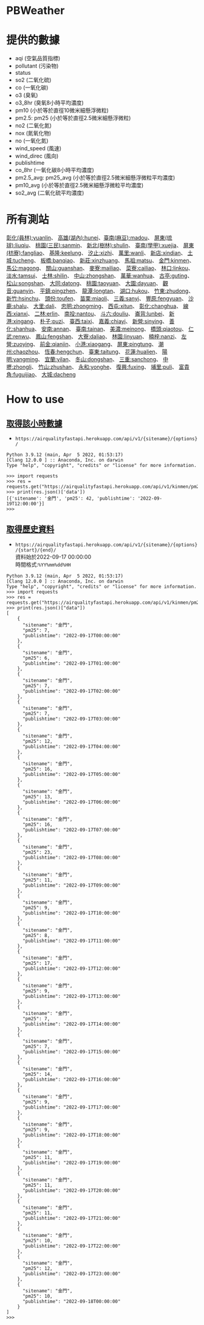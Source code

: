 # PBWeather

# 提供的數據
* aqi (空氣品質指標)
* pollutant (污染物)
* status 
* so2 (二氧化硫)
* co (一氧化碳)
* o3 (臭氧)
* o3_8hr (臭氧8小時平均濃度)
* pm10 (小於等於直徑10微米細懸浮微粒)
* pm2.5: pm25 (小於等於直徑2.5微米細懸浮微粒)
* no2 (二氧化氮)
* nox (氮氧化物)
* no (一氧化氮)
* wind_speed (風速)
* wind_direc (風向)
* publishtime
* co_8hr (一氧化碳8小時平均濃度)
* pm2.5_avg: pm25_avg (小於等於直徑2.5微米細懸浮微粒平均濃度)
* pm10_avg (小於等於直徑2.5微米細懸浮微粒平均濃度)
* so2_avg (二氧化硫平均濃度)


# 所有測站
[彰化(員林):yuanlin](https://github.com/pl3w/air_quality#%E6%8F%90%E4%BE%9B%E7%9A%84%E6%95%B8%E6%93%9A)、
[高雄(湖內):hunei]()、[臺南(麻豆):madou](https://github.com/pl3w/air_quality#%E6%8F%90%E4%BE%9B%E7%9A%84%E6%95%B8%E6%93%9A)、
[屏東(琉球):liuqiu](https://github.com/pl3w/air_quality#%E6%8F%90%E4%BE%9B%E7%9A%84%E6%95%B8%E6%93%9A)、
[桃園(三民):sanmin](https://github.com/pl3w/air_quality#%E6%8F%90%E4%BE%9B%E7%9A%84%E6%95%B8%E6%93%9A)、
[新北(樹林):shulin](https://github.com/pl3w/air_quality#%E6%8F%90%E4%BE%9B%E7%9A%84%E6%95%B8%E6%93%9A)、
[臺南(學甲):xuejia](https://github.com/pl3w/air_quality#%E6%8F%90%E4%BE%9B%E7%9A%84%E6%95%B8%E6%93%9A)、
[屏東(枋寮):fangliao](https://github.com/pl3w/air_quality#%E6%8F%90%E4%BE%9B%E7%9A%84%E6%95%B8%E6%93%9A)、
[基隆:keelung](https://github.com/pl3w/air_quality#%E6%8F%90%E4%BE%9B%E7%9A%84%E6%95%B8%E6%93%9A)、
[汐止:xizhi](https://github.com/pl3w/air_quality#%E6%8F%90%E4%BE%9B%E7%9A%84%E6%95%B8%E6%93%9A)、
[萬里:wanli](https://github.com/pl3w/air_quality#%E6%8F%90%E4%BE%9B%E7%9A%84%E6%95%B8%E6%93%9A)、
[新店:xindian](https://github.com/pl3w/air_quality#%E6%8F%90%E4%BE%9B%E7%9A%84%E6%95%B8%E6%93%9A)、
[土城:tucheng](https://github.com/pl3w/air_quality#%E6%8F%90%E4%BE%9B%E7%9A%84%E6%95%B8%E6%93%9A)、
[板橋:banqiao](https://github.com/pl3w/air_quality#%E6%8F%90%E4%BE%9B%E7%9A%84%E6%95%B8%E6%93%9A)、
[新莊:xinzhuang](https://github.com/pl3w/air_quality#%E6%8F%90%E4%BE%9B%E7%9A%84%E6%95%B8%E6%93%9A)、
[馬祖:matsu](https://github.com/pl3w/air_quality#%E6%8F%90%E4%BE%9B%E7%9A%84%E6%95%B8%E6%93%9A)、
[金門:kinmen](https://github.com/pl3w/air_quality#%E6%8F%90%E4%BE%9B%E7%9A%84%E6%95%B8%E6%93%9A)、
[馬公:magong](https://github.com/pl3w/air_quality#%E6%8F%90%E4%BE%9B%E7%9A%84%E6%95%B8%E6%93%9A)、
[關山:guanshan](https://github.com/pl3w/air_quality#%E6%8F%90%E4%BE%9B%E7%9A%84%E6%95%B8%E6%93%9A)、
[麥寮:mailiao](https://github.com/pl3w/air_quality#%E6%8F%90%E4%BE%9B%E7%9A%84%E6%95%B8%E6%93%9A)、
[菜寮:cailiao](https://github.com/pl3w/air_quality#%E6%8F%90%E4%BE%9B%E7%9A%84%E6%95%B8%E6%93%9A)、
[林口:linkou](https://github.com/pl3w/air_quality#%E6%8F%90%E4%BE%9B%E7%9A%84%E6%95%B8%E6%93%9A)、
[淡水:tamsui](https://github.com/pl3w/air_quality#%E6%8F%90%E4%BE%9B%E7%9A%84%E6%95%B8%E6%93%9A)、
[士林:shilin](https://github.com/pl3w/air_quality#%E6%8F%90%E4%BE%9B%E7%9A%84%E6%95%B8%E6%93%9A)、
[中山:zhongshan](https://github.com/pl3w/air_quality#%E6%8F%90%E4%BE%9B%E7%9A%84%E6%95%B8%E6%93%9A)、
[萬華:wanhua](https://github.com/pl3w/air_quality#%E6%8F%90%E4%BE%9B%E7%9A%84%E6%95%B8%E6%93%9A)、
[古亭:guting](https://github.com/pl3w/air_quality#%E6%8F%90%E4%BE%9B%E7%9A%84%E6%95%B8%E6%93%9A)、
[松山:songshan](https://github.com/pl3w/air_quality#%E6%8F%90%E4%BE%9B%E7%9A%84%E6%95%B8%E6%93%9A)、
[大同:datong](https://github.com/pl3w/air_quality#%E6%8F%90%E4%BE%9B%E7%9A%84%E6%95%B8%E6%93%9A)、
[桃園:taoyuan](https://github.com/pl3w/air_quality#%E6%8F%90%E4%BE%9B%E7%9A%84%E6%95%B8%E6%93%9A)、
[大園:dayuan](https://github.com/pl3w/air_quality#%E6%8F%90%E4%BE%9B%E7%9A%84%E6%95%B8%E6%93%9A)、
[觀音:guanyin](https://github.com/pl3w/air_quality#%E6%8F%90%E4%BE%9B%E7%9A%84%E6%95%B8%E6%93%9A)、
[平鎮:pingzhen](https://github.com/pl3w/air_quality#%E6%8F%90%E4%BE%9B%E7%9A%84%E6%95%B8%E6%93%9A)、
[龍潭:longtan](https://github.com/pl3w/air_quality#%E6%8F%90%E4%BE%9B%E7%9A%84%E6%95%B8%E6%93%9A)、
[湖口:hukou](https://github.com/pl3w/air_quality#%E6%8F%90%E4%BE%9B%E7%9A%84%E6%95%B8%E6%93%9A)、
[竹東:zhudong](https://github.com/pl3w/air_quality#%E6%8F%90%E4%BE%9B%E7%9A%84%E6%95%B8%E6%93%9A)、
[新竹:hsinchu](https://github.com/pl3w/air_quality#%E6%8F%90%E4%BE%9B%E7%9A%84%E6%95%B8%E6%93%9A)、
[頭份:toufen](https://github.com/pl3w/air_quality#%E6%8F%90%E4%BE%9B%E7%9A%84%E6%95%B8%E6%93%9A)、
[苗栗:miaoli](https://github.com/pl3w/air_quality#%E6%8F%90%E4%BE%9B%E7%9A%84%E6%95%B8%E6%93%9A)、
[三義:sanyi](https://github.com/pl3w/air_quality#%E6%8F%90%E4%BE%9B%E7%9A%84%E6%95%B8%E6%93%9A)、
[豐原:fengyuan](https://github.com/pl3w/air_quality#%E6%8F%90%E4%BE%9B%E7%9A%84%E6%95%B8%E6%93%9A)、
[沙鹿:shalu](https://github.com/pl3w/air_quality#%E6%8F%90%E4%BE%9B%E7%9A%84%E6%95%B8%E6%93%9A)、
[大里:dali](https://github.com/pl3w/air_quality#%E6%8F%90%E4%BE%9B%E7%9A%84%E6%95%B8%E6%93%9A)、
[忠明:zhongming](https://github.com/pl3w/air_quality#%E6%8F%90%E4%BE%9B%E7%9A%84%E6%95%B8%E6%93%9A)、
[西屯:xitun](https://github.com/pl3w/air_quality#%E6%8F%90%E4%BE%9B%E7%9A%84%E6%95%B8%E6%93%9A)、
[彰化:changhua](https://github.com/pl3w/air_quality#%E6%8F%90%E4%BE%9B%E7%9A%84%E6%95%B8%E6%93%9A)、
[線西:xianxi](https://github.com/pl3w/air_quality#%E6%8F%90%E4%BE%9B%E7%9A%84%E6%95%B8%E6%93%9A)、
[二林:erlin](https://github.com/pl3w/air_quality#%E6%8F%90%E4%BE%9B%E7%9A%84%E6%95%B8%E6%93%9A)、
[南投:nantou](https://github.com/pl3w/air_quality#%E6%8F%90%E4%BE%9B%E7%9A%84%E6%95%B8%E6%93%9A)、
[斗六:douliu](https://github.com/pl3w/air_quality#%E6%8F%90%E4%BE%9B%E7%9A%84%E6%95%B8%E6%93%9A)、
[崙背:lunbei](https://github.com/pl3w/air_quality#%E6%8F%90%E4%BE%9B%E7%9A%84%E6%95%B8%E6%93%9A)、
[新港:xingang](https://github.com/pl3w/air_quality#%E6%8F%90%E4%BE%9B%E7%9A%84%E6%95%B8%E6%93%9A)、
[朴子:puzi](https://github.com/pl3w/air_quality#%E6%8F%90%E4%BE%9B%E7%9A%84%E6%95%B8%E6%93%9A)、
[臺西:taixi](https://github.com/pl3w/air_quality#%E6%8F%90%E4%BE%9B%E7%9A%84%E6%95%B8%E6%93%9A)、
[嘉義:chiayi](https://github.com/pl3w/air_quality#%E6%8F%90%E4%BE%9B%E7%9A%84%E6%95%B8%E6%93%9A)、
[新營:sinying](https://github.com/pl3w/air_quality#%E6%8F%90%E4%BE%9B%E7%9A%84%E6%95%B8%E6%93%9A)、
[善化:shanhua](https://github.com/pl3w/air_quality#%E6%8F%90%E4%BE%9B%E7%9A%84%E6%95%B8%E6%93%9A)、
[安南:annan](https://github.com/pl3w/air_quality#%E6%8F%90%E4%BE%9B%E7%9A%84%E6%95%B8%E6%93%9A)、
[臺南:tainan](https://github.com/pl3w/air_quality#%E6%8F%90%E4%BE%9B%E7%9A%84%E6%95%B8%E6%93%9A)、
[美濃:meinong](https://github.com/pl3w/air_quality#%E6%8F%90%E4%BE%9B%E7%9A%84%E6%95%B8%E6%93%9A)、
[橋頭:qiaotou](https://github.com/pl3w/air_quality#%E6%8F%90%E4%BE%9B%E7%9A%84%E6%95%B8%E6%93%9A)、
[仁武:renwu](https://github.com/pl3w/air_quality#%E6%8F%90%E4%BE%9B%E7%9A%84%E6%95%B8%E6%93%9A)、
[鳳山:fengshan](https://github.com/pl3w/air_quality#%E6%8F%90%E4%BE%9B%E7%9A%84%E6%95%B8%E6%93%9A)、
[大寮:daliao](https://github.com/pl3w/air_quality#%E6%8F%90%E4%BE%9B%E7%9A%84%E6%95%B8%E6%93%9A)、
[林園:linyuan](https://github.com/pl3w/air_quality#%E6%8F%90%E4%BE%9B%E7%9A%84%E6%95%B8%E6%93%9A)、
[楠梓:nanzi](https://github.com/pl3w/air_quality#%E6%8F%90%E4%BE%9B%E7%9A%84%E6%95%B8%E6%93%9A)、
[左營:zuoying](https://github.com/pl3w/air_quality#%E6%8F%90%E4%BE%9B%E7%9A%84%E6%95%B8%E6%93%9A)、
[前金:qianjin](https://github.com/pl3w/air_quality#%E6%8F%90%E4%BE%9B%E7%9A%84%E6%95%B8%E6%93%9A)、
[小港:xiaogang](https://github.com/pl3w/air_quality#%E6%8F%90%E4%BE%9B%E7%9A%84%E6%95%B8%E6%93%9A)、
[屏東:pingtung](https://github.com/pl3w/air_quality#%E6%8F%90%E4%BE%9B%E7%9A%84%E6%95%B8%E6%93%9A)、
[潮州:chaozhou](https://github.com/pl3w/air_quality#%E6%8F%90%E4%BE%9B%E7%9A%84%E6%95%B8%E6%93%9A)、
[恆春:hengchun](https://github.com/pl3w/air_quality#%E6%8F%90%E4%BE%9B%E7%9A%84%E6%95%B8%E6%93%9A)、
[臺東:taitung](https://github.com/pl3w/air_quality#%E6%8F%90%E4%BE%9B%E7%9A%84%E6%95%B8%E6%93%9A)、
[花蓮:hualien](https://github.com/pl3w/air_quality#%E6%8F%90%E4%BE%9B%E7%9A%84%E6%95%B8%E6%93%9A)、
[陽明:yangming](https://github.com/pl3w/air_quality#%E6%8F%90%E4%BE%9B%E7%9A%84%E6%95%B8%E6%93%9A)、
[宜蘭:yilan](https://github.com/pl3w/air_quality#%E6%8F%90%E4%BE%9B%E7%9A%84%E6%95%B8%E6%93%9A)、
[冬山:dongshan](https://github.com/pl3w/air_quality#%E6%8F%90%E4%BE%9B%E7%9A%84%E6%95%B8%E6%93%9A)、
[三重:sanchong](https://github.com/pl3w/air_quality#%E6%8F%90%E4%BE%9B%E7%9A%84%E6%95%B8%E6%93%9A)、
[中壢:zhongli](https://github.com/pl3w/air_quality#%E6%8F%90%E4%BE%9B%E7%9A%84%E6%95%B8%E6%93%9A)、
[竹山:zhushan](https://github.com/pl3w/air_quality#%E6%8F%90%E4%BE%9B%E7%9A%84%E6%95%B8%E6%93%9A)、
[永和:yonghe](https://github.com/pl3w/air_quality#%E6%8F%90%E4%BE%9B%E7%9A%84%E6%95%B8%E6%93%9A)、
[復興:fuxing](https://github.com/pl3w/air_quality#%E6%8F%90%E4%BE%9B%E7%9A%84%E6%95%B8%E6%93%9A)、
[埔里:puli](https://github.com/pl3w/air_quality#%E6%8F%90%E4%BE%9B%E7%9A%84%E6%95%B8%E6%93%9A)、
[富貴角:fuguijiao](https://github.com/pl3w/air_quality#%E6%8F%90%E4%BE%9B%E7%9A%84%E6%95%B8%E6%93%9A)、
[大城:dacheng](https://github.com/pl3w/air_quality#%E6%8F%90%E4%BE%9B%E7%9A%84%E6%95%B8%E6%93%9A)


# How to use
## [取得該小時數據](https://airqualityfastapi.herokuapp.com/docs#/default/get_site_special_data_api_v1__sitename___option__get)
* `https://airqualityfastapi.herokuapp.com/api/v1/{sitename}/{options}/`
```
Python 3.9.12 (main, Apr  5 2022, 01:53:17) 
[Clang 12.0.0 ] :: Anaconda, Inc. on darwin
Type "help", "copyright", "credits" or "license" for more information.

>>> import requests
>>> res = requests.get("https://airqualityfastapi.herokuapp.com/api/v1/kinmen/pm25/")
>>> print(res.json()['data'])
[{'sitename': '金門', 'pm25': 42, 'publishtime': '2022-09-19T12:00:00'}]
>>> 

```

## [取得歷史資料](https://airqualityfastapi.herokuapp.com/docs#/default/get_site_data_with_time_interval_api_v1__sitename___option___start_time___end_time__get)
* `https://airqualityfastapi.herokuapp.com/api/v1/{sitename}/{options}/{start}/{end}/`<br>
資料始於2022-09-17 00:00:00 <br>
時間格式:`%YY%mm%dd%HH`<br>
```
Python 3.9.12 (main, Apr  5 2022, 01:53:17) 
[Clang 12.0.0 ] :: Anaconda, Inc. on darwin
Type "help", "copyright", "credits" or "license" for more information.
>>> import requests
>>> res = requests.get("https://airqualityfastapi.herokuapp.com/api/v1/kinmen/pm25/2022091700/2022091800")
>>> print(res.json()["data"])
[
    {
      "sitename": "金門",
      "pm25": 7,
      "publishtime": "2022-09-17T00:00:00"
    },
    {
      "sitename": "金門",
      "pm25": 6,
      "publishtime": "2022-09-17T01:00:00"
    },
    {
      "sitename": "金門",
      "pm25": 7,
      "publishtime": "2022-09-17T02:00:00"
    },
    {
      "sitename": "金門",
      "pm25": 7,
      "publishtime": "2022-09-17T03:00:00"
    },
    {
      "sitename": "金門",
      "pm25": 12,
      "publishtime": "2022-09-17T04:00:00"
    },
    {
      "sitename": "金門",
      "pm25": 16,
      "publishtime": "2022-09-17T05:00:00"
    },
    {
      "sitename": "金門",
      "pm25": 13,
      "publishtime": "2022-09-17T06:00:00"
    },
    {
      "sitename": "金門",
      "pm25": 16,
      "publishtime": "2022-09-17T07:00:00"
    },
    {
      "sitename": "金門",
      "pm25": 23,
      "publishtime": "2022-09-17T08:00:00"
    },
    {
      "sitename": "金門",
      "pm25": 11,
      "publishtime": "2022-09-17T09:00:00"
    },
    {
      "sitename": "金門",
      "pm25": 9,
      "publishtime": "2022-09-17T10:00:00"
    },
    {
      "sitename": "金門",
      "pm25": 8,
      "publishtime": "2022-09-17T11:00:00"
    },
    {
      "sitename": "金門",
      "pm25": 17,
      "publishtime": "2022-09-17T12:00:00"
    },
    {
      "sitename": "金門",
      "pm25": 9,
      "publishtime": "2022-09-17T13:00:00"
    },
    {
      "sitename": "金門",
      "pm25": 7,
      "publishtime": "2022-09-17T14:00:00"
    },
    {
      "sitename": "金門",
      "pm25": 7,
      "publishtime": "2022-09-17T15:00:00"
    },
    {
      "sitename": "金門",
      "pm25": 14,
      "publishtime": "2022-09-17T16:00:00"
    },
    {
      "sitename": "金門",
      "pm25": 9,
      "publishtime": "2022-09-17T17:00:00"
    },
    {
      "sitename": "金門",
      "pm25": 9,
      "publishtime": "2022-09-17T18:00:00"
    },
    {
      "sitename": "金門",
      "pm25": 11,
      "publishtime": "2022-09-17T19:00:00"
    },
    {
      "sitename": "金門",
      "pm25": 11,
      "publishtime": "2022-09-17T20:00:00"
    },
    {
      "sitename": "金門",
      "pm25": 11,
      "publishtime": "2022-09-17T21:00:00"
    },
    {
      "sitename": "金門",
      "pm25": 10,
      "publishtime": "2022-09-17T22:00:00"
    },
    {
      "sitename": "金門",
      "pm25": 12,
      "publishtime": "2022-09-17T23:00:00"
    },
    {
      "sitename": "金門",
      "pm25": 10,
      "publishtime": "2022-09-18T00:00:00"
    }
]
>>> 

```